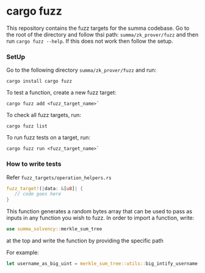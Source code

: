 # cargo fuzz

This repository contains the fuzz targets for the summa codebase. Go to the root of the directory and follow thsi path:
`summa/zk_prover/fuzz` and then run `cargo fuzz --help`. If this does not work then follow the setup.

### SetUp
Go to the following directory `summa/zk_prover/fuzz` and run:
```
cargo install cargo fuzz
```
To test a function, create a new fuzz target:
```
cargo fuzz add <fuzz_target_name>`
```
To check all fuzz targets, run:
```
cargo fuzz list
```
To run fuzz tests on a target, run:
```
cargo fuzz run <fuzz_target_name>`
```

### How to write tests

Refer `fuzz_targets/operation_helpers.rs` 

``` rust
fuzz_target!(|data: &[u8]| {
   // code goes here
}
```
This function generates a random bytes array that can be used to pass as inputs in any function you wish to fuzz.
In order to import a function, write: 
``` rust
use summa_solvency::merkle_sum_tree
```
at the top and write the function by providing the specific path

For example:
``` rust
let username_as_big_uint = merkle_sum_tree::utils::big_intify_username(username);
```
